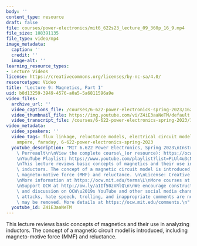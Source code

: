 ```yaml
---
body: ''
content_type: resource
draft: false
file: courses/power-electronics/mit6_622s23_lecture_09_360p_16_9.mp4
file_size: 108391135
file_type: video/mp4
image_metadata:
  caption: ''
  credit: ''
  image-alt: ''
learning_resource_types:
- Lecture Videos
license: https://creativecommons.org/licenses/by-nc-sa/4.0/
resourcetype: Video
title: 'Lecture 9: Magnetics, Part 1'
uid: b8d13259-3949-4576-a0a5-5a6811596a9e
video_files:
  archive_url: ''
  video_captions_file: /courses/6-622-power-electronics-spring-2023/16218Ekq-I5jXPMqKPdUnD-fHBh8kymIy_transcript.webvtt
  video_thumbnail_file: https://img.youtube.com/vi/Z4iE3aaNeTM/default.jpg
  video_transcript_file: /courses/6-622-power-electronics-spring-2023/16218Ekq-I5jXPMqKPdUnD-fHBh8kymIy_transcript.pdf
video_metadata:
  video_speakers: ''
  video_tags: flux linkage, reluctance models, electrical circuit models, magnetics,
    ampere, faraday, 6-622-power-electronics-spring-2023
  youtube_description: "MIT 6.622 Power Electronics, Spring 2023\nInstructor: David\
    \ Perreault\n\nView the complete course\_(or resource): https://ocw.mit.edu/courses/6-622-power-electronics-spring-2023/\L\
    \nYouTube Playlist: https://www.youtube.com/playlist?list=PLUl4u3cNGP62UTc77mJoubhDELSC8lfR0\n\
    \nThis lecture reviews basic concepts of magnetics and their use in analyzing\
    \ inductors. The concept of a magnetic circuit model is introduced, including\
    \ magneto-motive force (MMF) and reluctance. \n\nLicense: Creative Commons BY-NC-SA\L\
    \nMore information at https://ocw.mit.edu/terms\L\nMore courses at https://ocw.mit.edu\n\
    \nSupport OCW at http://ow.ly/a1If50zVRlQ\n\nWe encourage constructive comments\
    \ and discussion on OCW\u2019s YouTube and other social media channels. Personal\
    \ attacks, hate speech, trolling, and inappropriate comments are not allowed and\
    \ may be removed. More details at https://ocw.mit.edu/comments.\n"
  youtube_id: Z4iE3aaNeTM
---
```

This lecture reviews basic concepts of magnetics and their use in analyzing inductors. The concept of a magnetic circuit model is introduced, including magneto-motive force (MMF) and reluctance.